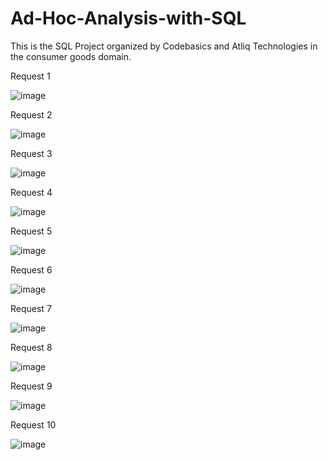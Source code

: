 # Ad-Hoc-Analysis-with-SQL
This is the SQL Project organized by Codebasics and Atliq Technologies in the consumer goods domain.

Request 1

![image](https://github.com/user-attachments/assets/5efbe094-4888-4d7b-aef6-e0269af5a20d)

Request 2

![image](https://github.com/user-attachments/assets/3043e4ed-aac0-49c7-8b0b-ed55abd5bf09)

Request 3

![image](https://github.com/user-attachments/assets/80300b73-0be2-46aa-9288-325e991c3f9b)

Request 4

![image](https://github.com/user-attachments/assets/7d60a3d5-94a8-4c56-9f39-d1a811d12e31)

Request 5

![image](https://github.com/user-attachments/assets/018c33a9-02b8-4ab9-9b47-d02f5ba852b1)

Request 6

![image](https://github.com/user-attachments/assets/596d4677-4ba3-4460-9da2-75e5fa4ce0a2)

Request 7

![image](https://github.com/user-attachments/assets/bc2436b1-e1f4-432f-a7cf-a6801cd2c905)

Request 8

![image](https://github.com/user-attachments/assets/e9361ad1-c142-47b6-ab77-cb8e39fd8d51)

Request 9

![image](https://github.com/user-attachments/assets/dc3249f2-4622-4409-bdf2-e531162b5a94)

Request 10

![image](https://github.com/user-attachments/assets/654dcd65-1f51-410d-a1ff-9638cc419b35)









